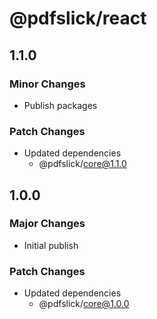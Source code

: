 # @pdfslick/react

## 1.1.0

### Minor Changes

- Publish packages

### Patch Changes

- Updated dependencies
  - @pdfslick/core@1.1.0

## 1.0.0

### Major Changes

- Initial publish

### Patch Changes

- Updated dependencies
  - @pdfslick/core@1.0.0
